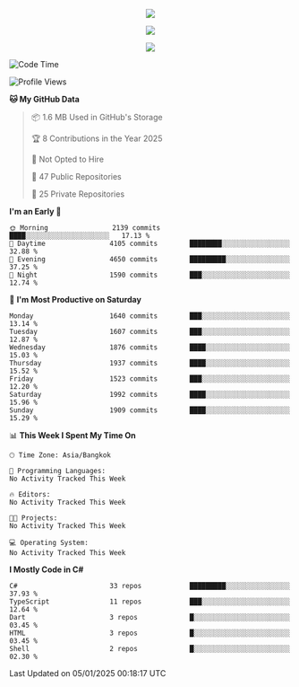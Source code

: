 <p align="center">
  <a href="say-hi.gif"> 
    <img align="center" src="say-hi.gif"/>
  </a>
</p>
<p align="center">
  <a href="https://github.com/htthinh1999">
    <img align="center" src="https://github-readme-stats-kappa-pink.vercel.app/api?username=htthinh1999&show_icons=true&count_private=true&theme=dracula"/>
  </a>
</p>
<p align="center">
  <a href="https://github.com/htthinh1999">
    <img src="https://github-readme-stats-kappa-pink.vercel.app/api/top-langs/?username=htthinh1999&layout=compact&langs_count=6&count_private=true&hide=tsql,hlsl,glsl,shaderlab&theme=dracula"/>
  </a>
</p>

<!--START_SECTION:waka-->
![Code Time](http://img.shields.io/badge/Code%20Time-0%20secs-blue)

![Profile Views](http://img.shields.io/badge/Profile%20Views-1-blue)

**🐱 My GitHub Data** 

> 📦 1.6 MB Used in GitHub's Storage 
 > 
> 🏆 8 Contributions in the Year 2025
 > 
> 🚫 Not Opted to Hire
 > 
> 📜 47 Public Repositories 
 > 
> 🔑 25 Private Repositories 
 > 
**I'm an Early 🐤** 

```text
🌞 Morning                2139 commits        ████░░░░░░░░░░░░░░░░░░░░░   17.13 % 
🌆 Daytime                4105 commits        ████████░░░░░░░░░░░░░░░░░   32.88 % 
🌃 Evening                4650 commits        █████████░░░░░░░░░░░░░░░░   37.25 % 
🌙 Night                  1590 commits        ███░░░░░░░░░░░░░░░░░░░░░░   12.74 % 
```
📅 **I'm Most Productive on Saturday** 

```text
Monday                   1640 commits        ███░░░░░░░░░░░░░░░░░░░░░░   13.14 % 
Tuesday                  1607 commits        ███░░░░░░░░░░░░░░░░░░░░░░   12.87 % 
Wednesday                1876 commits        ████░░░░░░░░░░░░░░░░░░░░░   15.03 % 
Thursday                 1937 commits        ████░░░░░░░░░░░░░░░░░░░░░   15.52 % 
Friday                   1523 commits        ███░░░░░░░░░░░░░░░░░░░░░░   12.20 % 
Saturday                 1992 commits        ████░░░░░░░░░░░░░░░░░░░░░   15.96 % 
Sunday                   1909 commits        ████░░░░░░░░░░░░░░░░░░░░░   15.29 % 
```


📊 **This Week I Spent My Time On** 

```text
🕑︎ Time Zone: Asia/Bangkok

💬 Programming Languages: 
No Activity Tracked This Week

🔥 Editors: 
No Activity Tracked This Week

🐱‍💻 Projects: 
No Activity Tracked This Week

💻 Operating System: 
No Activity Tracked This Week
```

**I Mostly Code in C#** 

```text
C#                       33 repos            █████████░░░░░░░░░░░░░░░░   37.93 % 
TypeScript               11 repos            ███░░░░░░░░░░░░░░░░░░░░░░   12.64 % 
Dart                     3 repos             █░░░░░░░░░░░░░░░░░░░░░░░░   03.45 % 
HTML                     3 repos             █░░░░░░░░░░░░░░░░░░░░░░░░   03.45 % 
Shell                    2 repos             █░░░░░░░░░░░░░░░░░░░░░░░░   02.30 % 
```




 Last Updated on 05/01/2025 00:18:17 UTC
<!--END_SECTION:waka-->
